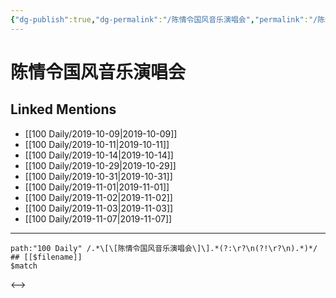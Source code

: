 ```yaml
---
{"dg-publish":true,"dg-permalink":"/陈情令国风音乐演唱会","permalink":"/陈情令国风音乐演唱会/","created":"2023-03-29T16:21:35.538+08:00","updated":"2023-03-29T16:21:35.914+08:00"}
---
```


# 陈情令国风音乐演唱会

## Linked Mentions
- [[100 Daily/2019-10-09\|2019-10-09]]
- [[100 Daily/2019-10-11\|2019-10-11]]
- [[100 Daily/2019-10-14\|2019-10-14]]
- [[100 Daily/2019-10-29\|2019-10-29]]
- [[100 Daily/2019-10-31\|2019-10-31]]
- [[100 Daily/2019-11-01\|2019-11-01]]
- [[100 Daily/2019-11-02\|2019-11-02]]
- [[100 Daily/2019-11-03\|2019-11-03]]
- [[100 Daily/2019-11-07\|2019-11-07]]


---

```expander
path:"100 Daily" /.*\[\[陈情令国风音乐演唱会\]\].*(?:\r?\n(?!\r?\n).*)*/
## [[$filename]]
$match
```

<-->